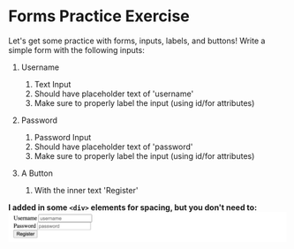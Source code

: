 # Forms Practice Exercise
Let's get some practice with forms, inputs, labels, and buttons! Write a simple form with the following inputs:

1. Username
    1. Text Input
    2. Should have placeholder text of 'username'
    3. Make sure to properly label the input (using id/for attributes)

2. Password
    1. Password Input
    2. Should have placeholder text of 'password'
    3. Make sure to properly label the input (using id/for attributes)

3. A Button
    1. With the inner text 'Register'
    
**I added in some `<div>` elements for spacing, but you don't need to:**
![alt text](image.png)